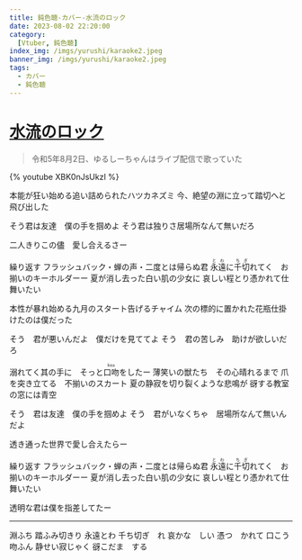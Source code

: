 ```yaml
---
title: 鈍色聴-カバー-水流のロック
date: 2023-08-02 22:20:00
category:
  [Vtuber, 鈍色聴]
index_img: /imgs/yurushi/karaoke2.jpeg
banner_img: /imgs/yurushi/karaoke2.jpeg
tags:
  - カバー
  - 鈍色聴
---
```


<script src='/js/diy/resize-ifram.js'></script>

# [水流のロック](https://www.youtube.com/watch?v=XsSgAuFWh-c&t=0s)

> 令和5年8月2日、ゆるしーちゃんはライブ配信で歌っていた

{% youtube XBK0nJsUkzI %}

本能が狂い始める追い詰められたハツカネズミ
今、絶望の淵に立って踏切へと飛び出した

そう君は友達　僕の手を掴めよ
そう君は独りさ居場所なんて無いだろ

二人きりこの儘　愛し合えるさー

繰り返す
フラッシュバック・蝉の声・二度とは帰らぬ君
<ruby>永遠<rt>とわ</rt>に<rt></rt>千切<rt>ちぎ</rt>れてく　お揃いのキーホルダーー</ruby>
夏が消し去った白い肌の少女に
哀しい程とり憑かれて仕舞いたい

本性が暴れ始める九月のスタート告げるチャイム
次の標的に置かれた花瓶仕掛けたのは僕だった

そう　君が悪いんだよ　僕だけを見ててよ
そう　君の苦しみ　助けが欲しいだろ

<ruby>溺れてく其の手に　そっと<rt></rt>口吻<rt>kiss</rt>をしたー</ruby>
薄笑いの獣たち　その心晴れるまで
爪を突き立てる　不揃いのスカート
夏の静寂を切り裂くような悲鳴が
谺する教室の窓には青空

そう　君は友達　僕の手を掴めよ
そう　君がいなくちゃ　居場所なんて無いんだよ

透き通った世界で愛し合えたらー

繰り返す
フラッシュバック・蝉の声・二度とは帰らぬ君
<ruby>永遠<rt>とわ</rt>に<rt></rt>千切<rt>ちぎ</rt>れてく　お揃いのキーホルダーー</ruby>
夏が消し去った白い肌の少女に
哀しい程とり憑かれて仕舞いたい

透明な君は僕を指差してたー

- - -

淵ふち
踏ふみ切きり
永遠とわ
千ち切ぎ　れ
哀かな　しい
憑つ　かれて
口こう吻ふん
静せい寂じゃく
谺こだま　する